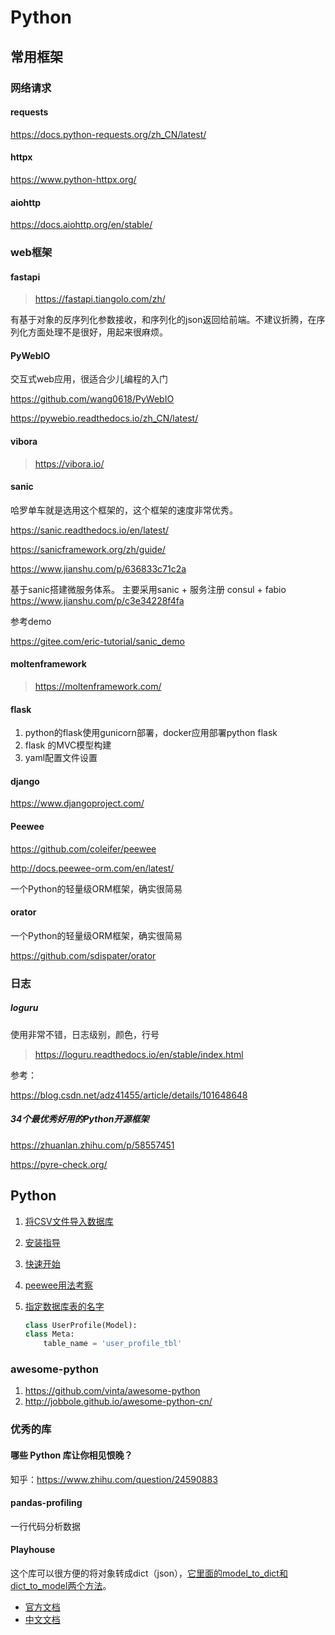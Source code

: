Python
===

## 常用框架

### 网络请求

#### requests

https://docs.python-requests.org/zh_CN/latest/

#### httpx 

https://www.python-httpx.org/

#### aiohttp

https://docs.aiohttp.org/en/stable/

### web框架

#### fastapi

> https://fastapi.tiangolo.com/zh/

有基于对象的反序列化参数接收，和序列化的json返回给前端。不建议折腾，在序列化方面处理不是很好，用起来很麻烦。

####  PyWebIO

交互式web应用，很适合少儿编程的入门

https://github.com/wang0618/PyWebIO


https://pywebio.readthedocs.io/zh_CN/latest/

#### vibora

> https://vibora.io/

#### sanic

哈罗单车就是选用这个框架的，这个框架的速度非常优秀。

https://sanic.readthedocs.io/en/latest/

https://sanicframework.org/zh/guide/

https://www.jianshu.com/p/636833c71c2a

基于sanic搭建微服务体系。
主要采用sanic + 服务注册 consul + fabio
https://www.jianshu.com/p/c3e34228f4fa

参考demo

https://gitee.com/eric-tutorial/sanic_demo


####  moltenframework

> https://moltenframework.com/

#### flask

1. python的flask使用gunicorn部署，docker应用部署python flask
2. flask 的MVC模型构建
3. yaml配置文件设置

#### django

https://www.djangoproject.com/

#### Peewee

https://github.com/coleifer/peewee

http://docs.peewee-orm.com/en/latest/

一个Python的轻量级ORM框架，确实很简易

#### orator

一个Python的轻量级ORM框架，确实很简易

https://github.com/sdispater/orator



### 日志

##### loguru
使用非常不错，日志级别，颜色，行号
> https://loguru.readthedocs.io/en/stable/index.html

参考：

https://blog.csdn.net/adz41455/article/details/101648648

#####  34个最优秀好用的Python开源框架
https://zhuanlan.zhihu.com/p/58557451

https://pyre-check.org/

## Python



1. [将CSV文件导入数据库](https://gitee.com/cctv-eric/peewee-python)
1. [安装指导](http://docs.peewee-orm.com/en/latest/peewee/installation.html)
1. [快速开始](https://www.jianshu.com/p/16d1c330810c)
1. [peewee用法考察](https://www.jianshu.com/p/182ea382b99f)
1. [指定数据库表的名字](https://www.osgeo.cn/peewee/peewee/models.html#creating-model-tables)

    ```python
    class UserProfile(Model):
    class Meta:
        table_name = 'user_profile_tbl'
    ```

### awesome-python

1. https://github.com/vinta/awesome-python
1. http://jobbole.github.io/awesome-python-cn/

### 优秀的库

#### 哪些 Python 库让你相见恨晚？

知乎：https://www.zhihu.com/question/24590883

#### pandas-profiling

一行代码分析数据

#### Playhouse

这个库可以很方便的将对象转成dict（json），[它里面的model_to_dict和dict_to_model两个方法](https://www.cnblogs.com/fnng/p/6879779.html)。

* [官方文档](http://docs.peewee-orm.com/en/latest/)
* [中文文档](https://www.osgeo.cn/peewee/index.html)
